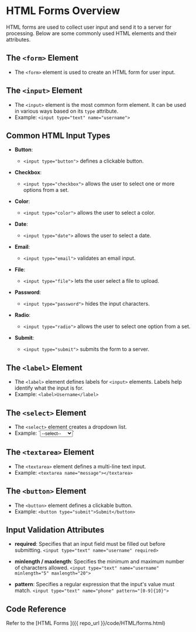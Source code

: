 
# HTML Forms Overview

HTML forms are used to collect user input and send it to a server for processing. Below are some commonly used HTML elements and their attributes.

## The `<form>` Element
- The `<form>` element is used to create an HTML form for user input.

## The `<input>` Element
- The `<input>` element is the most common form element. It can be used in various ways based on its `type` attribute.
- Example:
  `<input type="text" name="username">`

## Common HTML Input Types

- **Button**:
  - `<input type="button">` defines a clickable button.

- **Checkbox**:
  - `<input type="checkbox">` allows the user to select one or more options from a set.

- **Color**:
  - `<input type="color">` allows the user to select a color.

- **Date**:
  - `<input type="date">` allows the user to select a date.

- **Email**:
  - `<input type="email">` validates an email input.

- **File**:
  - `<input type="file">` lets the user select a file to upload.

- **Password**:
  - `<input type="password">` hides the input characters.

- **Radio**:
  - `<input type="radio">` allows the user to select one option from a set.

- **Submit**:
  - `<input type="submit">` submits the form to a server.

## The `<label>` Element
- The `<label>` element defines labels for `<input>` elements. Labels help identify what the input is for.
- Example:
  `<label>Username</label>`

## The `<select>` Element
- The `<select>` element creates a dropdown list.
- Example:
  `<select name="state">
    <option>--select--</option>
    <option>Kerala</option>
    <option>Tamil Nadu</option>
  </select>`

## The `<textarea>` Element
- The `<textarea>` element defines a multi-line text input.
- Example:
  `<textarea name="message"></textarea>`

## The `<button>` Element
- The `<button>` element defines a clickable button.
- Example:
  `<button type="submit">Submit</button>`

## Input Validation Attributes
- **required**: Specifies that an input field must be filled out before submitting.
  `<input type="text" name="username" required>`

- **minlength / maxlength**: Specifies the minimum and maximum number of characters allowed.
  `<input type="text" name="username" minlength="5" maxlength="20">`

- **pattern**: Specifies a regular expression that the input's value must match.
  `<input type="text" name="phone" pattern="[0-9]{10}">`

## Code Reference
Refer to the [HTML Forms ]({{ repo_url }}/code/HTML/forms.html)
